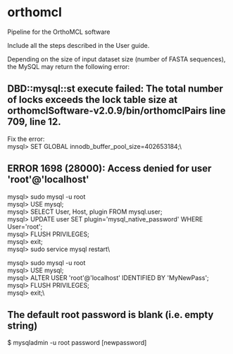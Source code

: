 # orthomcl
Pipeline for the OrthoMCL software

Include all the steps described in the User guide.

Depending on the size of input dataset size (number of FASTA sequences), the MySQL may return the following error:

## DBD::mysql::st execute failed: The total number of locks exceeds the lock table size at orthomclSoftware-v2.0.9/bin/orthomclPairs line 709, <F> line 12.

Fix the error:\
mysql> SET GLOBAL innodb_buffer_pool_size=402653184;\


## ERROR 1698 (28000): Access denied for user 'root'@'localhost'

mysql> sudo mysql -u root\
mysql> USE mysql;\
mysql> SELECT User, Host, plugin FROM mysql.user;\
mysql> UPDATE user SET plugin='mysql_native_password' WHERE User='root';\
mysql> FLUSH PRIVILEGES;\
mysql> exit;\
mysql> sudo service mysql restart\

mysql> sudo mysql -u root\
mysql> USE mysql;\
mysql> ALTER USER 'root'@'localhost' IDENTIFIED BY 'MyNewPass';\
mysql> FLUSH PRIVILEGES;\
mysql> exit;\


## The default root password is blank (i.e. empty string) 

$ mysqladmin -u root password [newpassword]
